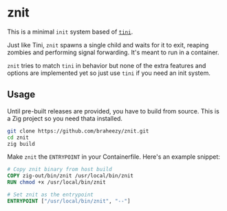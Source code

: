 # znit

This is a minimal `init` system based of [`tini`](https://github.com/krallin/tini).

Just like Tini, `znit` spawns a single child and waits for it to exit, reaping zombies and performing signal forwarding. It's meant to run in a container.

`znit` tries to match `tini` in behavior but none of the extra features and options are implemented yet so just use `tini` if you need an init system.

## Usage
Until pre-built releases are provided, you have to build from source. This is a Zig project so you need thata installed.

```bash
git clone https://github.com/braheezy/znit.git
cd znit
zig build
```

Make `znit` the `ENTRYPOINT` in your Containerfile. Here's an example snippet:

```dockerfile
# Copy znit binary from host build
COPY zig-out/bin/znit /usr/local/bin/znit
RUN chmod +x /usr/local/bin/znit

# Set znit as the entrypoint
ENTRYPOINT ["/usr/local/bin/znit", "--"]
```
